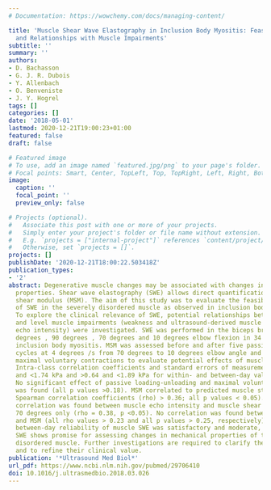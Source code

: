 ```yaml
---
# Documentation: https://wowchemy.com/docs/managing-content/

title: 'Muscle Shear Wave Elastography in Inclusion Body Myositis: Feasibility, Reliability
  and Relationships with Muscle Impairments'
subtitle: ''
summary: ''
authors:
- D. Bachasson
- G. J. R. Dubois
- Y. Allenbach
- O. Benveniste
- J. Y. Hogrel
tags: []
categories: []
date: '2018-05-01'
lastmod: 2020-12-21T19:00:23+01:00
featured: false
draft: false

# Featured image
# To use, add an image named `featured.jpg/png` to your page's folder.
# Focal points: Smart, Center, TopLeft, Top, TopRight, Left, Right, BottomLeft, Bottom, BottomRight.
image:
  caption: ''
  focal_point: ''
  preview_only: false

# Projects (optional).
#   Associate this post with one or more of your projects.
#   Simply enter your project's folder or file name without extension.
#   E.g. `projects = ["internal-project"]` references `content/project/deep-learning/index.md`.
#   Otherwise, set `projects = []`.
projects: []
publishDate: '2020-12-21T18:00:22.503418Z'
publication_types:
- '2'
abstract: Degenerative muscle changes may be associated with changes in muscle mechanical
  properties. Shear wave elastography (SWE) allows direct quantification of muscle
  shear modulus (MSM). The aim of this study was to evaluate the feasibility and reliability
  of SWE in the severely disordered muscle as observed in inclusion body myositis.
  To explore the clinical relevance of SWE, potential relationships between MSM values
  and level muscle impairments (weakness and ultrasound-derived muscle thickness and
  echo intensity) were investigated. SWE was performed in the biceps brachii at 100
  degrees , 90 degrees , 70 degrees and 10 degrees elbow flexion in 34 patients with
  inclusion body myositis. MSM was assessed before and after five passive stretch-shortening
  cycles at 4 degrees /s from 70 degrees to 10 degrees elbow angle and after three
  maximal voluntary contractions to evaluate potential effects of muscle pre-conditioning.
  Intra-class correlation coefficients and standard errors of measurements were >0.83
  and <1.74 kPa and >0.64 and <1.89 kPa for within- and between-day values, respectively.
  No significant effect of passive loading-unloading and maximal voluntary contractions
  was found (all p values >0.18). MSM correlated to predicted muscle strength (all
  Spearman correlation coefficients (rho) > 0.36; all p values < 0.05). A significant
  correlation was found between muscle echo intensity and muscle shear modulus at
  70 degrees only (rho = 0.38, p <0.05). No correlation was found between muscle thickness
  and MSM (all rho values > 0.23 and all p values > 0.25, respectively). Within- and
  between-day reliability of muscle SWE was satisfactory and moderate, respectively.
  SWE shows promise for assessing changes in mechanical properties of the severely
  disordered muscle. Further investigations are required to clarify these findings
  and to refine their clinical value.
publication: '*Ultrasound Med Biol*'
url_pdf: https://www.ncbi.nlm.nih.gov/pubmed/29706410
doi: 10.1016/j.ultrasmedbio.2018.03.026
---
```

